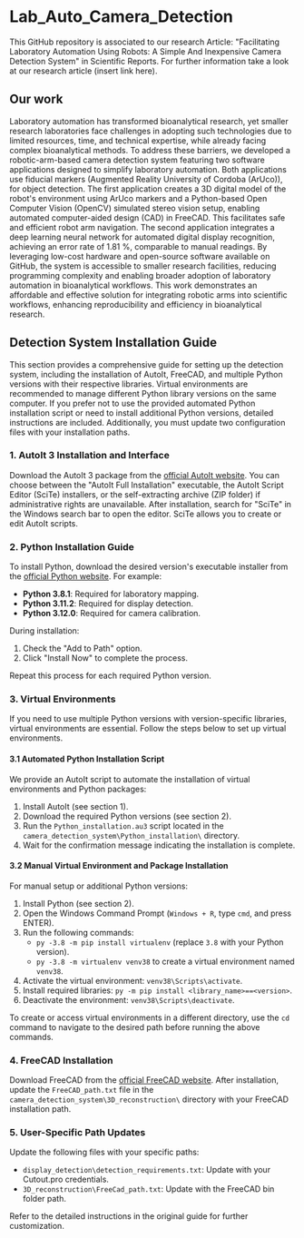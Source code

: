 # Lab_Auto_Camera_Detection
This GitHub repository is associated to our research Article: "Facilitating Laboratory Automation Using Robots: A Simple And Inexpensive Camera 
Detection System" in Scientific Reports. For further information take a look at our research article (insert link here).

## Our work 
Laboratory automation has transformed bioanalytical research, yet smaller research laboratories face challenges in adopting such technologies due to limited resources, time, and technical expertise, while already facing complex bioanalytical methods. To address these barriers, we developed a robotic-arm-based camera detection system featuring two software applications designed to simplify laboratory automation. Both applications use fiducial markers (Augmented Reality University of Cordoba (ArUco)), for object detection. The first application creates a 3D digital model of the robot's environment using ArUco markers and a Python-based Open Computer Vision (OpenCV) simulated stereo vision setup, enabling automated computer-aided design (CAD) in FreeCAD. This facilitates safe and efficient robot arm navigation. The second application integrates a deep learning neural network for automated digital display recognition, achieving an error rate of 1.81 %, comparable to manual readings. By leveraging low-cost hardware and open-source software available on GitHub, the system is accessible to smaller research facilities, reducing programming complexity and enabling broader adoption of laboratory automation in bioanalytical workflows. This work demonstrates an affordable and effective solution for integrating robotic arms into scientific workflows, enhancing reproducibility and efficiency in bioanalytical research.

## Detection System Installation Guide

This section provides a comprehensive guide for setting up the detection system, including the installation of AutoIt, FreeCAD, and multiple Python versions with their respective libraries. Virtual environments are recommended to manage different Python library versions on the same computer. If you prefer not to use the provided automated Python installation script or need to install additional Python versions, detailed instructions are included. Additionally, you must update two configuration files with your installation paths.

### 1. AutoIt 3 Installation and Interface

Download the AutoIt 3 package from the [official AutoIt website](https://www.autoitscript.com/site/autoit/downloads/). You can choose between the "AutoIt Full Installation" executable, the AutoIt Script Editor (SciTe) installers, or the self-extracting archive (ZIP folder) if administrative rights are unavailable. After installation, search for "SciTe" in the Windows search bar to open the editor. SciTe allows you to create or edit AutoIt scripts.

### 2. Python Installation Guide

To install Python, download the desired version's executable installer from the [official Python website](https://www.python.org/downloads/). For example:
- **Python 3.8.1**: Required for laboratory mapping.
- **Python 3.11.2**: Required for display detection.
- **Python 3.12.0**: Required for camera calibration.

During installation:
1. Check the "Add to Path" option.
2. Click "Install Now" to complete the process.

Repeat this process for each required Python version.

### 3. Virtual Environments

If you need to use multiple Python versions with version-specific libraries, virtual environments are essential. Follow the steps below to set up virtual environments.

#### 3.1 Automated Python Installation Script

We provide an AutoIt script to automate the installation of virtual environments and Python packages:
1. Install AutoIt (see section 1).
2. Download the required Python versions (see section 2).
3. Run the `Python_installation.au3` script located in the `camera_detection_system\Python_installation\` directory.
4. Wait for the confirmation message indicating the installation is complete.

#### 3.2 Manual Virtual Environment and Package Installation

For manual setup or additional Python versions:
1. Install Python (see section 2).
2. Open the Windows Command Prompt (`Windows + R`, type `cmd`, and press ENTER).
3. Run the following commands:
    - `py -3.8 -m pip install virtualenv` (replace `3.8` with your Python version).
    - `py -3.8 -m virtualenv venv38` to create a virtual environment named `venv38`.
4. Activate the virtual environment: `venv38\Scripts\activate`.
5. Install required libraries: `py -m pip install <library_name>==<version>`.
6. Deactivate the environment: `venv38\Scripts\deactivate`.

To create or access virtual environments in a different directory, use the `cd` command to navigate to the desired path before running the above commands.

### 4. FreeCAD Installation

Download FreeCAD from the [official FreeCAD website](https://www.freecadweb.org/downloads.php). After installation, update the `FreeCAD_path.txt` file in the `camera_detection_system\3D_reconstruction\` directory with your FreeCAD installation path.

### 5. User-Specific Path Updates

Update the following files with your specific paths:
- `display_detection\detection_requirements.txt`: Update with your Cutout.pro credentials.
- `3D_reconstruction\FreeCad_path.txt`: Update with the FreeCAD bin folder path.

Refer to the detailed instructions in the original guide for further customization.

